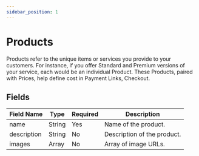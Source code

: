 ```yaml
---
sidebar_position: 1
---
```


# Products

Products refer to the unique items or services you provide to your customers. For instance, if you offer Standard and Premium versions of your service, each would be an individual Product. These Products, paired with Prices, help define cost in Payment Links, Checkout.

## Fields

| Field Name                | Type    | Required | Description                |
|---------------------------|---------|----------|----------------------------|
| name| String | Yes | Name of the product. |
| description| String | No | Description of the product. |
| images| Array | No | Array of image URLs. |
